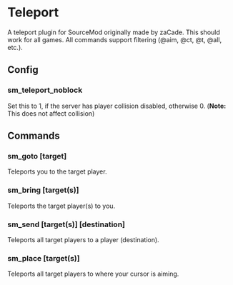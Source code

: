 # Teleport
A teleport plugin for SourceMod originally made by zaCade. This should work for all games. All commands support filtering (@aim, @ct, @t, @all, etc.).
## Config
### sm_teleport_noblock
Set this to 1, if the server has player collision disabled, otherwise 0. (**Note:** This does not affect collision)
## Commands
### sm_goto [target]
Teleports you to the target player.
### sm_bring [target(s)]
Teleports the target player(s) to you.
### sm_send [target(s)] [destination]
Teleports all target players to a player (destination).
### sm_place [target(s)]
Teleports all target players to where your cursor is aiming.